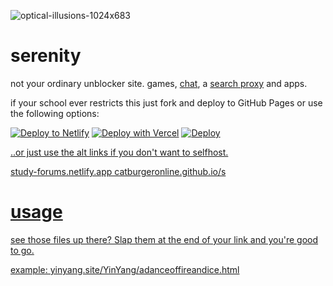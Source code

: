 ![optical-illusions-1024x683](https://github.com/Flake6/serenity/assets/164063937/fb3f938d-7a1d-486d-a259-9fd028a2f374)
# serenity


not your ordinary unblocker site. games, [chat](https://voxel.is-a.dev/YinYang/chat.html), a [search proxy](https://voxel.is-a.dev/YinYang/pr0xy.html) and apps.

if your school ever restricts this just fork and deploy to GitHub Pages or use the following options:

<a href="https://app.netlify.com/start/deploy?repository=https://github.com/Flake6/Serenity"><img src="https://www.netlify.com/img/deploy/button.svg" alt="Deploy to Netlify"></a>
<a href="https://vercel.com/new/clone?repository-url=https%3A%2F%2Fgithub.com%2FFlake6%2FSerenity"><img src="https://vercel.com/button" alt="Deploy with Vercel"/></a>
<a href="https://heroku.com/deploy?template=https://github.com/Flake6/Serenity"><img src="https://www.herokucdn.com/deploy/button.svg" alt="Deploy">

..or just use the alt links if you don't want to selfhost.

study-forums.netlify.app
catburgeronline.github.io/s

# usage

see those files up there? Slap them at the end of your link and you're good to go.

example: yinyang.site/YinYang/adanceoffireandice.html
